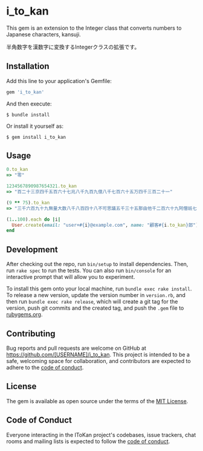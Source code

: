 # i_to_kan

This gem is an extension to the Integer class that converts numbers to Japanese characters, kansuji.

半角数字を漢数字に変換するIntegerクラスの拡張です。

## Installation

Add this line to your application's Gemfile:

```ruby
gem 'i_to_kan'
```

And then execute:

    $ bundle install

Or install it yourself as:

    $ gem install i_to_kan

## Usage

```ruby
0.to_kan
=> "零"

1234567890987654321.to_kan
=> "百二十三京四千五百六十七兆八千九百九億八千七百六十五万四千三百二十一"

(9 ** 75).to_kan
=> "三千六百九十九無量大数八千八百四十八不可思議五千三十五那由他千二百六十九阿僧祇七千二百九十二恒河沙四千七百極七千八百二十四載五千百六十九正六千六百四十四澗千八百六十四溝七千三百十穣三百八十九𥝱七千二百二十九垓七千三百八十一京五千百八十四兆四千五十三億百七十四万八千二百四十九"
```
```ruby
(1..100).each do |i|
  User.create(email: "user+#{i}@example.com", name: "顧客#{i.to_kan}郎")
end
```

## Development

After checking out the repo, run `bin/setup` to install dependencies. Then, run `rake spec` to run the tests. You can also run `bin/console` for an interactive prompt that will allow you to experiment.

To install this gem onto your local machine, run `bundle exec rake install`. To release a new version, update the version number in `version.rb`, and then run `bundle exec rake release`, which will create a git tag for the version, push git commits and the created tag, and push the `.gem` file to [rubygems.org](https://rubygems.org).

## Contributing

Bug reports and pull requests are welcome on GitHub at https://github.com/[USERNAME]/i_to_kan. This project is intended to be a safe, welcoming space for collaboration, and contributors are expected to adhere to the [code of conduct](https://github.com/kokisone/i_to_kan/blob/master/CODE_OF_CONDUCT.md).

## License

The gem is available as open source under the terms of the [MIT License](https://opensource.org/licenses/MIT).

## Code of Conduct

Everyone interacting in the IToKan project's codebases, issue trackers, chat rooms and mailing lists is expected to follow the [code of conduct](https://github.com/kokisone/i_to_kan/blob/master/CODE_OF_CONDUCT.md).

